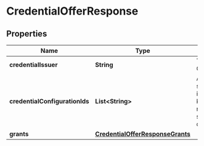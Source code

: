 # CredentialOfferResponse

## Properties

| Name                           | Type                                                                  | Description                                                                                                          | Notes |
| ------------------------------ | --------------------------------------------------------------------- | -------------------------------------------------------------------------------------------------------------------- | ----- |
| **credentialIssuer**           | **String**                                                            | The URL of the Credential Issuer                                                                                     |       |
| **credentialConfigurationIds** | **List&lt;String&gt;**                                                | Array of unique strings that each identify one of the keys in the name/value pairs stored in the credentialSupported |       |
| **grants**                     | [**CredentialOfferResponseGrants**](CredentialOfferResponseGrants.md) |                                                                                                                      |       |
